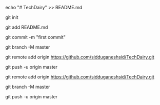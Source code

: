 echo "# TechDairy" >> README.md

git init

git add README.md

git commit -m "first commit"

git branch -M master

git remote add origin https://github.com/sidduganeshsid/TechDairy.git

git push -u origin master



git remote add origin https://github.com/sidduganeshsid/TechDairy.git

git branch -M master

git push -u origin master
